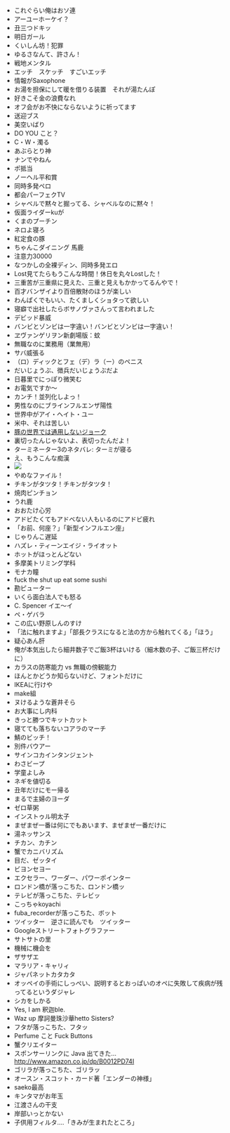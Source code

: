 * これぐらい俺はおソ連
* アーユーホーケイ？
* 丑三つドキッ
* 明日ガール
* くいしん坊！犯罪
* ゆるさなんて、許さん！
* 戦地メンタル
* エッチ　スケッチ　すごいエッチ
* 情報がSaxophone
* お湯を担保にして暖を借りる装置　それが湯たんぽ
* 好きこそ金の浪費なれ
* オフ会がお不快にならないように祈ってます
* 送迎ブス
* 美空いばり
* DO YOU こと？
* C・W・濁る
* あぶらとり神
* ナンでやねん
* ポ抵当
* ノーヘル平和賞
* 同時多発ペロ
* 都会パーフェクTV
* シャベルで黙々と掘ってる、シャベルなのに黙々！
* 仮面ライダーkuが
* くまのプーチン
* ネロよ寝ろ
* 紅定食の豚
* ちゃんこダイニング 馬鹿
* 注意力30000
* なつかしの全裸ディン、同時多発エロ
* Lost見てたらもうこんな時間！休日を丸々Lostした！
* 三重苦が三重県に見えた、三重と見えもかかってるんやで！
* 百才バンザイより百倍散財のほうが楽しい
* わんぱくでもいい、たくましくショタって欲しい
* 寝癖で出社したらボサノヴァさんって言われました
* デビッド暴威
* バンビとゾンビは一字違い！バンビとゾンビは一字違い！
* ヱヴァンゲリヲン新劇場版：蚊
* 無職なのに業務用（業無用）
* サバ威張る
* （ロ）ディックとフェ（デ）ラ（ー）のペニス
* だいじょうぶ、徴兵だいじょうぶだよ
* 日暮里でにっぽり微笑む
* お電気ですか～
* カンチ！並列化しよっ！
* 男性なのにブラインフルエンザ陽性
* 世界中がアイ・ヘイト・ユー
* 米中、それは苦しい
* [豚の世界では通用しないジョーク](http://www.flickr.com/photos/tengutech/3497022110/)
* 裏切ったんじゃないよ、表切ったんだよ！
* ターミネーター3のネタバレ: ターミが寝る
* え、もうこんな痴漢
* <img src="http://www.dajare-sketch.com//media/img_20070225T175811062.jpg">
* やめなファイル！
* チキンがタツタ！チキンがタツタ！
* 焼肉ピンチョン
* うれ鹿
* おおたけ心労
* アドビたくてもアドベない人もいるのにアドビ疲れ
* 「お前、何座？」「新型インフルエン座」
* じゃりんこ遅延
* ハズレ・ティーンエイジ・ライオット
* ホットがほっとんどない
* 多摩美トリミング学科
* モナカ瞳
* fuck the shut up eat some sushi
* 勘ピューター
* いくら面白法人でも怒る
* C. Spencer イエ～イ
* ペ・ゲバラ
* この広い野原しんのすけ
* 「法に触れますよ」「部長クラスになると法の方から触れてくる」「ほう」
* 疑心あん肝
* 俺が本気出したら細井数子でご飯3杯はいける（細木数の子、ご飯三杯だけに）
* カラスの防寒能力 vs 無職の傍観能力
* ほんとかどうか知らないけど、フォントだけに
* IKEAに行けや
* make組
* ヌけるような蒼井そら
* お大事にし内科
* きっと勝つでキットカット
* 寝てても落ちないコアラのマーチ
* 鯖のビッチ！
* 別件バウアー
* サインコカインタンジェント
* わさビープ
* 学童よしみ
* ネギを値切る
* 丑年だけにモー帰る
* まるで主婦のヨーダ
* ゼロ草粥
* インストゥル明太子
* まぜまぜ一番は何にでもあいます、まぜまぜ一番だけに
* 湯ネッサンス
* チカン、カチン
* 蟹でカニバリズム
* 目だ、ゼッタイ
* ビヨンセヨー
* エクセラー、ワーダー、パワーポインター
* ロンドン橋が落っこちた、ロンドン橋ッ
* テレビが落っこちた、テレビッ
* こっちゃkoyachi
* fuba_recorderが落っこちた、ボット
* ツイッター　逆さに読んでも　ツイッター
* Googleストリートフォトグラファー
* サトサトの里
* 機械に機会を
* ザサザエ
* マラリア・キャリィ
* ジャパネットカタカタ
* オッペイの手術にしっぺい、説明するとおっぱいのオペに失敗して疾病が残ってるというダジャレ
* シカをしかる
* Yes, I am 釈迦ble.
* Waz up 摩訶曼珠沙華hetto Sisters? 
* フタが落っこちた、フタッ
* Perfume こと Fuck Buttons
* 蟹クリエイター
* スポンサーリンクに Java 出てきた… http://www.amazon.co.jp/dp/B0012PD74I
* ゴリラが落っこちた、ゴリラッ
* オースン・スコット・カード著「エンダーの神様」
* saeko最高
* キンタマがお年玉
* 江渡さんの干支
* 岸部いっとかない
* 子供用フィルタ....「きみが生まれたところ」

